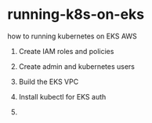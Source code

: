 # running-k8s-on-eks
how to running kubernetes on EKS AWS

1. Create IAM roles and policies

2. Create admin and kubernetes users

3. Build the EKS VPC

4. Install kubectl for EKS auth

5. 